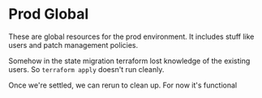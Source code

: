 # Prod Global

These are global resources for the prod environment. It includes stuff like users and patch management policies.

Somehow in the state migration terraform lost knowledge of the existing users. So `terraform apply` doesn't run cleanly.

Once we're settled, we can rerun to clean up. For now it's functional
